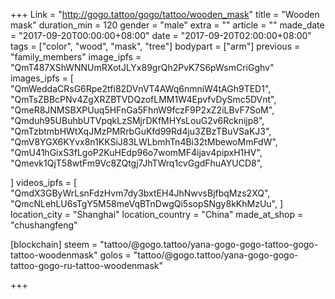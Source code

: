 +++
Link = "http://gogo.tattoo/gogo/tattoo/wooden_mask"
title = "Wooden mask"
duration_min = 120
gender = "male"
extra = ""
article = ""
made_date = "2017-09-20T00:00:00+08:00"
date = "2017-09-20T02:00:00+08:00"
tags = ["color", "wood", "mask", "tree"]
bodypart = ["arm"]
previous = "family_members"
image_ipfs = "QmT487XShWNNUmRXotJLYx89grQh2PvK7S6pWsmCriGghv"
images_ipfs = [  
"QmWeddaCRsG6Rpe2tfi82DVnVT4AWq6nmniW4tAGh9TED1",
"QmTsZBBcPNv4ZgXRZBTVDQzofLMM1W4EpvfvDySmc5DVnt",
"QmeR8JNMSBXPUuq5HFnGa5FhnW9fczF9P2xZ2iLBvF7SoM",
"Qmduh95UBuhbUTVpqkLzSMjrDKfMHYsLouG2v6Rcknijp8",
"QmTzbtmbHWtXqJMzPMRrbGuKfd99Rd4ju3ZBzTBuVSaKJ3",
  "QmV8YGX6KYvx8n1KKSiJ83LWLbmhTn4Bi32tMbewoMmFdW",
  "QmU41hGixS3fLgoP2KuHEdp96o7womMF4ijav4pipxH1HV",
  "Qmevk1QjT58wtFm9Vc8ZQtgj7JhTWrq1cvGgdFhuAYUCD8",

]
videos_ipfs = [  "QmdX3GByWrLsnFdzHvm7dy3bxtEH4JhNwvsBjfbqMzs2XQ",
  "QmcNLehLU6sTgY5M58meVqBTnDwgQi5sopSNgy8kKhMzUu",
]
location_city = "Shanghai"
location_country = "China"
made_at_shop = "chushangfeng"

[blockchain]
steem = "tattoo/@gogo.tattoo/yana-gogo-gogo-tattoo-gogo-tattoo-woodenmask"
golos = "tattoo/@gogo.tattoo/yana-gogo-gogo-tattoo-gogo-ru-tattoo-woodenmask"


+++
